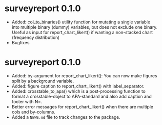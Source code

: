# surveyreport 0.1.0
* Added: col_to_binaries() utility function for mutating a single variable into multiple binary (dummy) variables, but does not exclude one binary. Useful as input for report_chart_likert() if wanting a non-stacked chart (frequency distribution)
* Bugfixes

# surveyreport 0.1.0

* Added: by-argument for report_chart_likert(): You can now make figures split by a background variable.
* Added: figure caption to report_chart_likert() with label_separator.
* Added: crosstable_to_apa() which is a post-processing function to format a crosstable-object to APA-standard and also add caption and footer with N=.  
* Better error messages for report_chart_likert() when there are multiple cols and by-columns.
* Added a `NEWS.md` file to track changes to the package.
